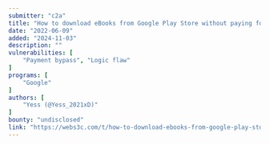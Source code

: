 ```yaml
---
submitter: "c2a"
title: "How to download eBooks from Google Play Store without paying for them"
date: "2022-06-09"
added: "2024-11-03"
description: ""
vulnerabilities: [
    "Payment bypass", "Logic flaw"
]
programs: [
    "Google"
]
authors: [
    "Yess (@Yess_2021xD)"
]
bounty: "undisclosed"
link: "https://webs3c.com/t/how-to-download-ebooks-from-google-play-store-without-paying-for-them/79"
---
```




